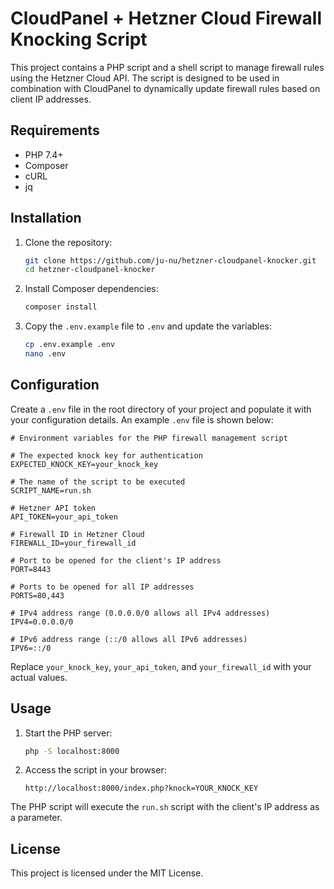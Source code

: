 # CloudPanel + Hetzner Cloud Firewall Knocking Script

This project contains a PHP script and a shell script to manage firewall rules using the Hetzner Cloud API. The script is designed to be used in combination with CloudPanel to dynamically update firewall rules based on client IP addresses.

## Requirements

- PHP 7.4+
- Composer
- cURL
- jq

## Installation

1. Clone the repository:
   ```sh
   git clone https://github.com/ju-nu/hetzner-cloudpanel-knocker.git
   cd hetzner-cloudpanel-knocker
   ```

2. Install Composer dependencies:
   ```sh
   composer install
   ```

3. Copy the `.env.example` file to `.env` and update the variables:
   ```sh
   cp .env.example .env
   nano .env
   ```

## Configuration

Create a `.env` file in the root directory of your project and populate it with your configuration details. An example `.env` file is shown below:

```
# Environment variables for the PHP firewall management script

# The expected knock key for authentication
EXPECTED_KNOCK_KEY=your_knock_key

# The name of the script to be executed
SCRIPT_NAME=run.sh

# Hetzner API token
API_TOKEN=your_api_token

# Firewall ID in Hetzner Cloud
FIREWALL_ID=your_firewall_id

# Port to be opened for the client's IP address
PORT=8443

# Ports to be opened for all IP addresses
PORTS=80,443

# IPv4 address range (0.0.0.0/0 allows all IPv4 addresses)
IPV4=0.0.0.0/0

# IPv6 address range (::/0 allows all IPv6 addresses)
IPV6=::/0
```

Replace `your_knock_key`, `your_api_token`, and `your_firewall_id` with your actual values.

## Usage

1. Start the PHP server:
   ```sh
   php -S localhost:8000
   ```

2. Access the script in your browser:
   ```
   http://localhost:8000/index.php?knock=YOUR_KNOCK_KEY
   ```

The PHP script will execute the `run.sh` script with the client's IP address as a parameter.

## License

This project is licensed under the MIT License.

